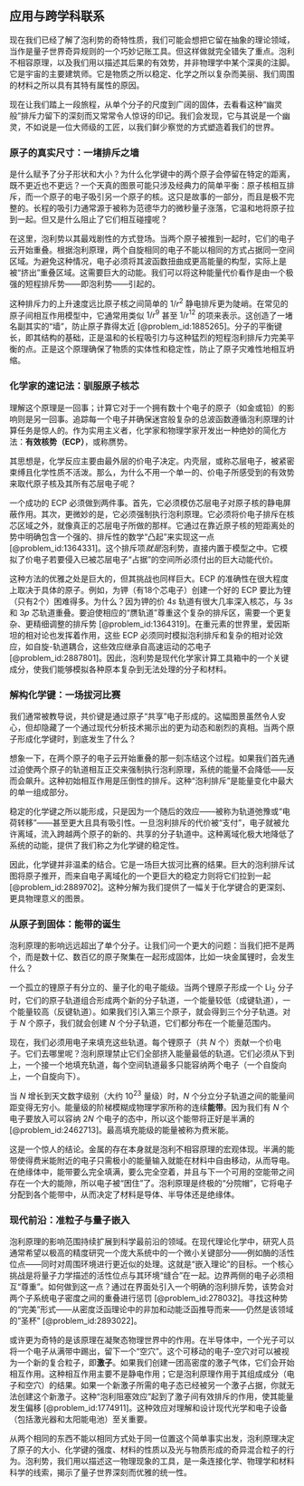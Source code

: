 ## 应用与跨学科联系

现在我们已经了解了泡利势的奇特性质，我们可能会想把它留在抽象的理论领域，当作是量子世界奇异规则的一个巧妙记账工具。但这样做就完全错失了重点。泡利不相容原理，以及我们用以描述其后果的有效势，并非物理学中某个深奥的注脚。它是宇宙的主要建筑师。它是物质之所以稳定、化学之所以复杂而美丽、我们周围的材料之所以具有其特有属性的原因。

现在让我们踏上一段旅程，从单个分子的尺度到广阔的固体，去看看这种“幽灵般”排斥力留下的深刻而又常常令人惊讶的印记。我们会发现，它与其说是一个幽灵，不如说是一位大师级的工匠，以我们鲜少察觉的方式塑造着我们的世界。

### 原子的真实尺寸：一堵排斥之墙

是什么赋予了分子形状和大小？为什么化学键中的两个原子会停留在特定的距离，既不更近也不更远？一个天真的图景可能只涉及经典力的简单平衡：原子核相互排斥，而一个原子的电子吸引另一个原子的核。这只是故事的一部分，而且是极不完整的。长程的吸引力通常源于被称为范德华力的微秒量子涨落，它温和地将原子拉到一起。但又是什么阻止了它们相互碰撞呢？

在这里，泡利势以其最戏剧性的方式登场。当两个原子被推到一起时，它们的电子云开始重叠。根据泡利原理，两个自旋相同的电子不能以相同的方式占据同一空间区域。为避免这种情况，电子必须将其波函数扭曲成更高能量的构型，实际上是被“挤出”重叠区域。这需要巨大的动能。我们可以将这种能量代价看作是由一个极强的短程排斥势——即泡利势——引起的。

这种排斥力的上升速度远比原子核之间简单的 $1/r^{2}$ 静电排斥更为陡峭。在常见的原子间相互作用模型中，它通常用类似 $1/r^{9}$ 甚至 $1/r^{12}$ 的项来表示。这创造了一堵名副其实的“墙”，防止原子靠得太近 [@problem_id:1885265]。分子的平衡键长，即其结构的基础，正是温和的长程吸引力与这种猛烈的短程泡利排斥力完美平衡的点。正是这个原理确保了物质的实体性和稳定性，防止了原子灾难性地相互坍缩。

### 化学家的速记法：驯服原子核芯

理解这个原理是一回事；计算它对于一个拥有数十个电子的原子（如金或铅）的影响则是另一回事。追踪每一个电子并确保迷宫般复杂的总波函数遵循泡利原理的计算任务是惊人的。作为实用主义者，化学家和物理学家开发出一种绝妙的简化方法：**有效核势（ECP）**，或称赝势。

其思想是，化学反应主要由最外层的价电子决定。内壳层，或称芯层电子，被紧密束缚且化学性质不活泼。那么，为什么不用一个单一的、价电子所感受到的有效势来取代原子核及其所有芯层电子呢？

一个成功的 ECP 必须做到两件事。首先，它必须模仿芯层电子对原子核的静电屏蔽作用。其次，更微妙的是，它必须强制执行泡利原理。它必须将价电子排斥在核芯区域之外，就像真正的芯层电子所做的那样。它通过在靠近原子核的短距离处的势中明确包含一个强的、排斥性的数学“凸起”来实现这一点 [@problem_id:1364331]。这个排斥项*就是*泡利势，直接内置于模型之中。它模拟了价电子若要侵入已被芯层电子“占据”的空间所必须付出的巨大动能代价。

这种方法的优雅之处是巨大的，但其挑战也同样巨大。ECP 的准确性在很大程度上取决于具体的原子。例如，为钾（有18个芯电子）创建一个好的 ECP 要比为锂（只有2个）困难得多。为什么？因为钾的价 $4s$ 轨道有很大几率深入核芯，与 $3s$ 和 $3p$ 芯轨道重叠。要迫使相应的“赝轨道”尊重这个复杂的排斥区，需要一个更复杂、更精细调整的排斥势 [@problem_id:1364319]。在重元素的世界里，爱因斯坦的相对论也发挥着作用，这些 ECP 必须同时模拟泡利排斥和复杂的相对论效应，如自旋-轨道耦合，这些效应继承自高速运动的芯电子 [@problem_id:2887801]。因此，泡利势是现代化学家计算工具箱中的一个关键成分，使我们能够模拟各种原本复杂到无法处理的分子和材料。

### 解构化学键：一场拔河比赛

我们通常被教导说，共价键是通过原子“共享”电子形成的。这幅图景虽然令人安心，但却隐藏了一个通过现代分析技术揭示出的更为动态和剧烈的真相。当两个原子形成化学键时，到底发生了什么？

想象一下，在两个原子的电子云开始重叠的那一刻冻结这个过程。如果我们首先通过迫使两个原子的轨道相互正交来强制执行泡利原理，系统的能量不会降低——反而会飙升。这种初始相互作用是压倒性的排斥。这种“泡利排斥”是能量变化中最大的单一组成部分。

稳定的化学键之所以能形成，只是因为一个随后的效应——被称为轨道弛豫或“电荷转移”——甚至更大且具有吸引性。一旦泡利排斥的代价被“支付”，电子就被允许离域，流入跨越两个原子的新的、共享的分子轨道中。这种离域化极大地降低了系统的动能，提供了我们称之为化学键的稳定性。

因此，化学键并非温柔的结合。它是一场巨大拔河比赛的结果。巨大的泡利排斥试图将原子推开，而来自电子离域化的一个更巨大的稳定力则将它们拉到一起 [@problem_id:2889702]。这种分解为我们提供了一幅关于化学键合的更深刻、更具物理意义的图景。

### 从原子到固体：能带的诞生

泡利原理的影响远远超出了单个分子。让我们问一个更大的问题：当我们把不是两个，而是数十亿、数百亿的原子聚集在一起形成固体，比如一块金属锂时，会发生什么？

一个孤立的锂原子有分立的、量子化的电子能级。当两个锂原子形成一个 $\mathrm{Li}_2$ 分子时，它们的原子轨道组合形成两个新的分子轨道，一个能量较低（成键轨道），一个能量较高（反键轨道）。如果我们引入第三个原子，就会得到三个分子轨道。对于 $N$ 个原子，我们就会创建 $N$ 个分子轨道，它们都分布在一个能量范围内。

现在，我们必须用电子来填充这些轨道。每个锂原子（共 $N$ 个）贡献一个价电子。它们去哪里呢？泡利原理禁止它们全部挤入能量最低的轨道。它们必须从下到上，一个接一个地填充轨道，每个空间轨道最多只能容纳两个电子（一个自旋向上，一个自旋向下）。

当 $N$ 增长到天文数字级别（大约 $10^{23}$ 量级）时，$N$ 个分立分子轨道之间的能量间距变得无穷小。能量级的阶梯模糊成物理学家所称的连续**能带**。因为我们有 $N$ 个电子要放入可以容纳 $2N$ 个电子的态中，所以这个能带将正好是半满的 [@problem_id:2462713]。最高填充能级的能量被称为费米能。

这是一个惊人的结论。金属的存在本身就是泡利不相容原理的宏观体现。半满的能带使得费米能附近的电子只需极小的能量输入就能在材料中自由移动，从而导电。在绝缘体中，能带要么完全填满，要么完全空着，并且与下一个可用的空能带之间存在一个大的能隙，所以电子被“困住”了。泡利原理是终极的“分院帽”，它将电子分配到各个能带中，从而决定了材料是导体、半导体还是绝缘体。

### 现代前沿：准粒子与量子嵌入

泡利原理的影响范围持续扩展到科学最前沿的领域。在现代理论化学中，研究人员通常希望以极高的精度研究一个庞大系统中的一个微小关键部分——例如酶的活性位点——同时对周围环境进行更近似的处理。这就是“嵌入理论”的目标。一个核心挑战是将量子力学描述的活性位点与其环境“缝合”在一起。边界两侧的电子必须相互“尊重”。如何做到这一点？通过在界面处引入一个明确的泡利排斥势，该势会对两个子系统电子密度之间的重叠进行惩罚 [@problem_id:278032]。寻找这种势的“完美”形式——从密度泛函理论中的非加和动能泛函推导而来——仍然是该领域的“圣杯” [@problem_id:2893022]。

或许更为奇特的是该原理在凝聚态物理世界中的作用。在半导体中，一个光子可以将一个电子从满带中踢出，留下一个“空穴”。这个可移动的电子-空穴对可以被视为一个新的复合粒子，即**激子**。如果我们创建一团高密度的激子气体，它们会开始相互作用。这种相互作用主要不是静电作用；它是泡利原理作用于其组成成分（电子和空穴）的结果。如果一个新激子所需的电子态已经被另一个激子占据，你就无法创建这个新激子。这种“泡利阻塞效应”起到了激子间有效排斥的作用，使其能量发生偏移 [@problem_id:1774911]。这种效应对理解和设计现代光学和电子设备（包括激光器和太阳能电池）至关重要。

从两个相同的东西不能以相同方式处于同一位置这个简单事实出发，泡利原理决定了原子的大小、化学键的强度、材料的性质以及光与物质形成的奇异混合粒子的行为。泡利势，我们用以描述这一物理现象的工具，是一条连接化学、物理学和材料科学的线索，揭示了量子世界深刻而优雅的统一性。